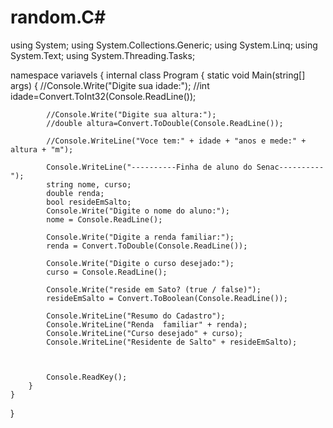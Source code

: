 # random.C#
using System;
using System.Collections.Generic;
using System.Linq;
using System.Text;
using System.Threading.Tasks;

namespace variavels
{
    internal class Program
    {
        static void Main(string[] args)
        {
            //Console.Write("Digite sua idade:");
            //int idade=Convert.ToInt32(Console.ReadLine());

            //Console.Write("Digite sua altura:");
            //double altura=Convert.ToDouble(Console.ReadLine());

            //Console.WriteLine("Voce tem:" + idade + "anos e mede:" + altura + "m");

            Console.WriteLine("----------Finha de aluno do Senac----------");
            string nome, curso;
            double renda;
            bool resideEmSalto;
            Console.Write("Digite o nome do aluno:");
            nome = Console.ReadLine();

            Console.Write("Digite a renda familiar:");
            renda = Convert.ToDouble(Console.ReadLine());

            Console.Write("Digite o curso desejado:");
            curso = Console.ReadLine();

            Console.Write("reside em Sato? (true / false)");
            resideEmSalto = Convert.ToBoolean(Console.ReadLine());

            Console.WriteLine("Resumo do Cadastro");
            Console.WriteLine("Renda  familiar" + renda);
            Console.WriteLine("Curso desejado" + curso);
            Console.WriteLine("Residente de Salto" + resideEmSalto);



            Console.ReadKey();
        }
    }
}
